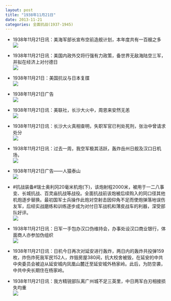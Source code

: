 ```yaml
---
layout: post
title: "1938年11月21日"
date: 2013-11-21
categories: 全面抗战(1937-1945)
---
```


<meta name="referrer" content="no-referrer" />

- 1938年11月21日讯：美海军部长宣布空前造舰计划，本年度共有一百艘之多 <br/><img src="https://ww4.sinaimg.cn/large/aca367d8jw1easzmyq2tfj20cs110tj4.jpg" />

- 1938年11月21日讯：美国内政外交将行强有力政策，备世界无敌海陆空三军，并拟在经济上对付德日 <br/><img src="https://ww1.sinaimg.cn/large/aca367d8jw1easxwji60hj20cs0n9gqu.jpg" />

- 1938年11月21日：美国抗议与日本复牒 <br/><img src="https://ww4.sinaimg.cn/large/aca367d8jw1easw68eltkj20cs0i5q9k.jpg" />

- 1938年11月21日广告 <br/><img src="https://ww2.sinaimg.cn/large/aca367d8jw1easqyvbfnpj20kh0gyq8r.jpg" />

- 1938年11月21日讯：美联社，长沙大火中，周恩来安然无恙 <br/><img src="https://ww1.sinaimg.cn/large/aca367d8jw1easp8iy8xsj20do0bpdis.jpg" />

- 1938年11月21日讯：长沙大火真相查明，失职军官已判处死刑，张治中曾请求处分 <br/><img src="https://ww1.sinaimg.cn/large/aca367d8jw1eask1azrewj20cs0wgjyj.jpg" />

- 1938年11月21日讯：过去一周，我空军极其活跃，轰炸岳州日舰及汉口日机场， <br/><img src="https://ww4.sinaimg.cn/large/aca367d8jw1easiate21zj20d10bjmzo.jpg" />

- 1938年11月21日广告——人猿泰山 <br/><img src="https://ww1.sinaimg.cn/large/aca367d8jw1easgkdjasqj206t0h4jtg.jpg" />

- #抗战装备#瑞士奥利冈20毫米机炮(下)，该炮射程2000米，被用于一二八事变、长城抗战、百灵庙抗战等战役。全面抗战前该炮被后续购入的同口径其他机炮逐步替换。最初国军士兵操作此炮对空射击因仰角不足而使炮弹落地误伤友军，后经实战磨练和训练逐步成为对付日军战机和薄皮战车的利器，深受部队好评。 <br/><img src="https://ww4.sinaimg.cn/large/aca367d8jw1easetihw76j20cs0hbad6.jpg" />

- 1938年11月21日讯：日军一手包办汉口伪维持会，办事处设汉口商业银行，体面商人亦参加伪组织 <br/><img src="https://ww2.sinaimg.cn/large/aca367d8jw1easd3fjde3j20cs0zgahg.jpg" />

- 1938年11月21日讯：日机今日再次对延安进行轰炸，两日内的轰炸共投弹159枚，炸伤炸死我军民152人，炸毁房屋380间，抗大校舍被毁，在延安的中共中央委员会被迫从延安城内凤凰山麓迁至延安城外杨家岭。此后，为防空袭，中共中央长期住在杨家岭。 

- 1938年11月21日讯：我方精锐部队离广州城不足三英里，中日两军白刃相接损失均重 <br/><img src="https://ww4.sinaimg.cn/large/aca367d8jw1eas9mde72mj20cs13v0zf.jpg" />

